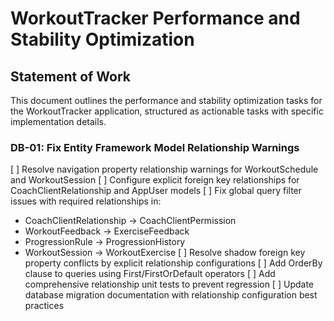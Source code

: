 # WorkoutTracker Performance and Stability Optimization

## Statement of Work

This document outlines the performance and stability optimization tasks for the WorkoutTracker application, structured as actionable tasks with specific implementation details.


### DB-01: Fix Entity Framework Model Relationship Warnings
[ ] Resolve navigation property relationship warnings for WorkoutSchedule and WorkoutSession
[ ] Configure explicit foreign key relationships for CoachClientRelationship and AppUser models
[ ] Fix global query filter issues with required relationships in:
  - CoachClientRelationship → CoachClientPermission
  - WorkoutFeedback → ExerciseFeedback
  - ProgressionRule → ProgressionHistory
  - WorkoutSession → WorkoutExercise
[ ] Resolve shadow foreign key property conflicts by explicit relationship configurations
[ ] Add OrderBy clause to queries using First/FirstOrDefault operators
[ ] Add comprehensive relationship unit tests to prevent regression
[ ] Update database migration documentation with relationship configuration best practices

